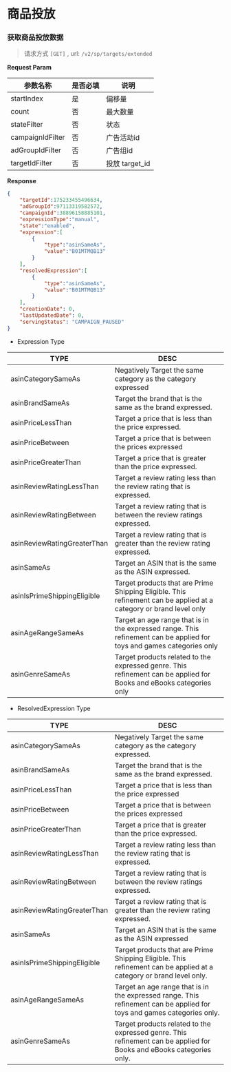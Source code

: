# 商品投放

### 获取商品投放数据

> 请求方式 `[GET]` , url: `/v2/sp/targets/extended`


**Request Param**

| 参数名称            | 是否必填 | 说明                                  |
| ------------------- | -------- | ------------------------------------- |
| startIndex  | 是       | 偏移量                              |
| count   | 否       | 最大数量                  |
| stateFilter       | 否       | 状态                            |
| campaignIdFilter         | 否       | 广告活动id |
|adGroupIdFilter|否| 广告组id|
|targetIdFilter|否|投放 target_id|


**Response**

```json
{
    "targetId":175233455496634,
    "adGroupId":97113319582572,
    "campaignId":38896158885101,
    "expressionType":"manual",
    "state":"enabled",
    "expression":[
        {
            "type":"asinSameAs",
            "value":"B01MTMQB13"
        }
    ],
    "resolvedExpression":[
        {
            "type":"asinSameAs",
            "value":"B01MTMQB13"
        }
    ],
    "creationDate": 0,
    "lastUpdatedDate": 0,
    "servingStatus": "CAMPAIGN_PAUSED"
}
```


- Expression Type

| TYPE | DESC |
| --- | --- |
|asinCategorySameAs| 	Negatively Target the same category as the category expressed|
|asinBrandSameAs|Target the brand that is the same as the brand expressed.|
|asinPriceLessThan|Target a price that is less than the price expressed.|
|asinPriceBetween|Target a price that is between the prices expressed|
|asinPriceGreaterThan|Target a price that is greater than the price expressed.|
|asinReviewRatingLessThan|Target a review rating less than the review rating that is expressed.|
|asinReviewRatingBetween|Target a review rating that is between the review ratings expressed.|
|asinReviewRatingGreaterThan|	Target a review rating that is greater than the review rating expressed.|
|asinSameAs|	Target an ASIN that is the same as the ASIN expressed.|
|asinIsPrimeShippingEligible|	Target products that are Prime Shipping Eligible. This refinement can be applied at a category or brand level only|
|asinAgeRangeSameAs|	Target an age range that is in the expressed range. This refinement can be applied for toys and games categories only|
|asinGenreSameAs|	Target products related to the expressed genre. This refinement can be applied for Books and eBooks categories only|

- ResolvedExpression Type

|TYPE| DESC|
| --- | --- |
|asinCategorySameAs|Negatively Target the same category as the category expressed.|
|asinBrandSameAs|	Target the brand that is the same as the brand expressed.|
|asinPriceLessThan|	Target a price that is less than the price expressed|
|asinPriceBetween|Target a price that is between the prices expressed|
|asinPriceGreaterThan|	Target a price that is greater than the price expressed.|
|asinReviewRatingLessThan|Target a review rating less than the review rating that is expressed.|
|asinReviewRatingBetween|Target a review rating that is between the review ratings expressed.|
|asinReviewRatingGreaterThan|Target a review rating that is greater than the review rating expressed.|
|asinSameAs| Target an ASIN that is the same as the ASIN expressed|
|asinIsPrimeShippingEligible|Target products that are Prime Shipping Eligible. This refinement can be applied at a category or brand level only.|
|asinAgeRangeSameAs|	Target an age range that is in the expressed range. This refinement can be applied for toys and games categories only.|
|asinGenreSameAs|	Target products related to the expressed genre. This refinement can be applied for Books and eBooks categories only.|